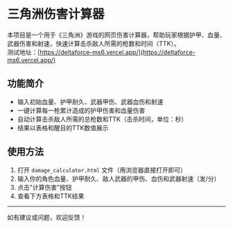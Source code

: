 # 三角洲伤害计算器

本项目是一个用于《三角洲》游戏的网页伤害计算器，帮助玩家根据护甲、血量、武器伤害和射速，快速计算击杀敌人所需的枪数和时间（TTK）。  
测试地址：[https://deltaforce-ms6.vercel.app/](https://deltaforce-ms6.vercel.app/)

## 功能简介
- 输入初始血量、护甲耐久、武器甲伤、武器血伤和射速
- 一键计算每一枪累计造成的护甲伤害和血量伤害
- 自动计算击杀敌人所需的总枪数和TTK（击杀时间，单位：秒）
- 结果以表格和醒目的TTK数值展示

## 使用方法
1. 打开 `damage_calculator.html` 文件（用浏览器直接打开即可）
2. 输入你的角色血量、护甲耐久、敌人武器的甲伤、血伤和武器射速（发/分）
3. 点击"计算伤害"按钮
4. 查看下方表格和TTK结果

---
如有建议或问题，欢迎反馈！ 
